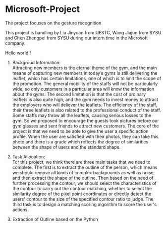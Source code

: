 # Microsoft-Project
The project focuses on the gesture recognition 

This project is handling by Liu Jinyuan from UESTC, Wang Jiajun from SYSU and Chen Zhengpei from SYSU during our intern time in the Microsoft company.

Hello world !


1. Backgroud Information:  
Attracting new members is the eternal theme of the gym, and the main means of capturing new members in today’s gyms is still delivering the leaflet, which has certain limitations, one of which is to limit the scope of the promotion. The general mobility of the staffs will not be particularly wide, so only customers in a particular area will know the information about the gyms. The second limitation is that the cost of ordinary leaflets is also quite high, and the gym needs to invest money to attract the employers who will deliever the leaflets. The efficiency of the staff, their three leaflets is also related to the professional conduct of the staff. Some staffs may throw all the leaflets, causing serious losses to the gym. So we proposed to encourage the guests took pictures before our gym glasses and sent friends to attract new customers. The core of the project is that we need to be able to give the user a specific action profile. When the user are satisfied with their photos, they can take this photo and there is a grade which reflects the degree of similarities between the shape of users and the standard shape. 

2. Task Allocation:  
For this project, we think there are three main tasks that we need to complete. The first is to extract the outline of the person, which means we should remove all kinds of complex backgrounds as well as noise, and then extract the shape of the outline. Then based on the need of further processing the contour, we should select the characteristics of the contour to carry out the contour matching, whether to select the similarity degree of the pixel point coordinates or directly detect the users' contour to the size of the specified contour ratio to judge. The third task is to design a matching scoring algorithm to score the user's actions.


3. Extraction of Outline based on the Python  

